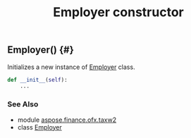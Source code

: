 ﻿---
title: Employer constructor
second_title: Aspose.Finance for Python via .NET API References
description: 
type: docs
weight: 10
url: /python-net/aspose.finance.ofx.taxw2/employer/__init__/
is_root: false
---

## Employer() {#}

Initializes a new instance of [Employer](/finance/python-net/aspose.finance.ofx.taxw2/employer) class.



```python
def __init__(self):
    ...
```





### See Also
* module [aspose.finance.ofx.taxw2](../../)
* class [Employer](/finance/python-net/aspose.finance.ofx.taxw2/employer)
